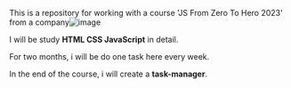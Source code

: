This is a repository for working with a course 'JS From Zero To Hero 2023' from a company![image](https://user-images.githubusercontent.com/55051276/218252637-760a028a-6c4e-4e96-baaf-599133088561.png)

I will be study **HTML CSS JavaScript** in detail.

For two months, i will be do one task here every week.

In the end of the course, i will create a **task-manager**.
